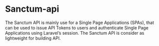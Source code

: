 # Sanctum-api
The Sanctum API is mainly use for a Single Page Applications (SPAs), that can be used to issue API Tokens to users and authenticate Single Page Applications using Laravel’s session. The Sanctum API is consider as lightweight for building API.
